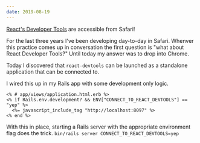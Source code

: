 ```yaml
---
date: 2019-08-19
---
```


[React's Developer Tools][] are accessible from Safari!

For the last three years I've been developing day-to-day in Safari.
Whenver this practice comes up in conversation the first question is "what about React Developer Tools?"
Until today my answer was to drop into Chrome.

Today I discovered that `react-devtools` can be launched as a standalone application that can be connected to.

I wired this up in my Rails app with some development only logic.

```erb
<% # app/views/application.html.erb %>
<% if Rails.env.development? && ENV["CONNECT_TO_REACT_DEVTOOLS"] == "yep" %>
  <%= javascript_include_tag "http://localhost:8097" %>
<% end %>
```

With this in place, starting a Rails server with the appropriate environment flag does the trick. `bin/rails server CONNECT_TO_REACT_DEVTOOLS=yep`

[React's Developer Tools]: https://github.com/facebook/react-devtools/blob/master/packages/react-devtools/README.md#usage-with-react-dom


